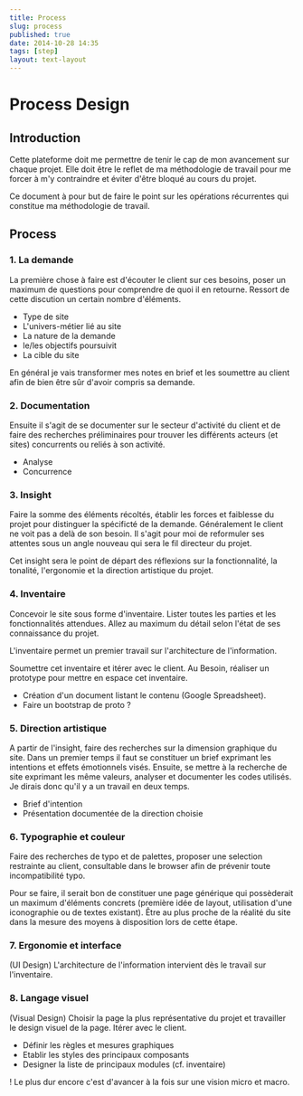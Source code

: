 ```yaml
---
title: Process
slug: process
published: true
date: 2014-10-28 14:35
tags: [step]
layout: text-layout
---
```


# Process Design


## Introduction
Cette plateforme doit me permettre de tenir le cap de mon avancement sur chaque projet. Elle doit être le reflet de ma méthodologie de travail pour me forcer à m'y contraindre et éviter d'être bloqué au cours du projet.

Ce document à pour but de faire le point sur les opérations récurrentes qui constitue ma méthodologie de travail.

## Process

### 1. La demande
La première chose à faire est d'écouter le client sur ces besoins, poser un maximum de questions pour comprendre de quoi il en retourne. Ressort de cette discution un certain nombre d'éléments.

- Type de site
- L'univers-métier lié au site
- La nature de la demande
- le/les objectifs poursuivit
- La cible du site

En général je vais transformer mes notes en brief et les soumettre au client afin de bien être sûr d'avoir compris sa demande.

### 2. Documentation
Ensuite il s'agit de se documenter sur le secteur d'activité du client et de faire des recherches préliminaires pour trouver les différents acteurs (et sites) concurrents ou reliés à son activité.

- Analyse
- Concurrence

### 3. Insight
Faire la somme des éléments récoltés, établir les forces et faiblesse du projet pour distinguer la spécificté de la demande. Généralement le client ne voit pas a delà de son besoin. Il s'agit pour moi de reformuler ses attentes sous un angle nouveau qui sera le fil directeur du projet.

Cet insight sera le point de départ des réflexions sur la fonctionnalité, la tonalité, l'ergonomie et la direction artistique du projet.

### 4. Inventaire
Concevoir le site sous forme d'inventaire. Lister toutes les parties et les fonctionnalités attendues. Allez au maximum du détail selon l'état de ses connaissance du projet.

L'inventaire permet un premier travail sur l'architecture de l'information.

Soumettre cet inventaire et itérer avec le client. Au Besoin, réaliser un prototype pour mettre en espace cet inventaire.

- Création d'un document listant le contenu (Google Spreadsheet).
- Faire un bootstrap de proto ?

### 5. Direction artistique
A partir de l'insight, faire des recherches sur la dimension graphique du site. Dans un premier temps il faut se constituer un brief exprimant les intentions et effets émotionnels visés. Ensuite, se mettre à la recherche de site exprimant les même valeurs, analyser et documenter les codes utilisés. Je dirais donc qu'il y a un travail en deux temps. 

- Brief d'intention
- Présentation documentée de la direction choisie

### 6. Typographie et couleur

Faire des recherches de typo et de palettes, proposer une selection restrainte au client, consultable dans le browser afin de prévenir toute incompatibilité typo.

Pour se faire, il serait bon de constituer une page générique qui possèderait un maximum d'éléments concrets (première idée de layout, utilisation d'une iconographie ou de textes existant). Être au plus proche de la réalité du site dans la mesure des moyens à disposition lors de cette étape.

### 7. Ergonomie et interface
(UI Design) L'architecture de l'information intervient dès le travail sur l'inventaire.


### 8. Langage visuel
(Visual Design) Choisir la page la plus représentative du projet et travailler le design visuel de la page. Itérer avec le client.

- Définir les règles et mesures graphiques
- Etablir les styles des principaux composants
- Designer la liste de principaux modules (cf. inventaire)

! Le plus dur encore c'est d'avancer à la fois sur une vision micro et macro.